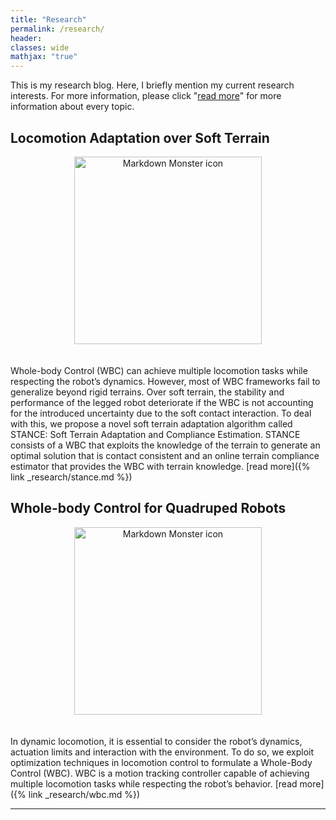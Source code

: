 ```yaml
---
title: "Research"
permalink: /research/
header:
classes: wide
mathjax: "true"
---
```

This is my research blog. Here, I briefly mention my current research interests. 
For more information, please click "[read more]()" for more information about every topic.

## Locomotion Adaptation over Soft Terrain

<center>
<img src="https://drive.google.com/uc?id=1VOqm5zE6TSEIM_lsqS6ZJ5j4lnE6u5PY"
     alt="Markdown Monster icon"
     style="height: 300px;
     margin-bottom: 20px;" />
</center>

Whole-body Control (WBC) can achieve multiple locomotion tasks while respecting the robot’s dynamics. However, most of WBC frameworks fail to generalize beyond rigid terrains. Over soft terrain, the stability and performance of the legged robot deteriorate if the WBC is not accounting for the introduced uncertainty due to the soft contact interaction.  To deal with this, we propose a novel soft terrain adaptation algorithm called STANCE: Soft Terrain Adaptation and Compliance Estimation. STANCE consists of a WBC that exploits the knowledge of the terrain to generate an optimal solution that is contact consistent and an online terrain compliance estimator that provides the WBC with terrain knowledge. 
[read more]({% link _research/stance.md %})


## Whole-body Control for Quadruped Robots
<center>
<img src="https://drive.google.com/uc?id=1ARu9dOQ2Ti7sFnmTq8ZEWV3JYeBysF1o"
     alt="Markdown Monster icon"
     style="height: 300px;
     margin-bottom: 20px;" />
</center>

In dynamic locomotion, it is essential to consider the robot’s dynamics, actuation limits and interaction with the environment. To do so, we exploit optimization techniques in locomotion control to formulate a Whole-Body Control (WBC). WBC is a motion tracking controller capable of achieving multiple locomotion tasks while respecting the robot’s behavior. 
[read more]({% link _research/wbc.md %})

---
<!--
https://drive.google.com/uc?export=view&id=
-->
